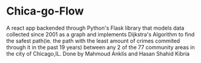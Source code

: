 # Chica-go-Flow
A react app backended through Python's Flask library that models data collected since 2001 as a graph and implements Dijkstra's Algorithm to find the safest path(ie. the path with the least amount of crimes commited through it in the past 19 years) between any 2 of the 77 community areas in the city of Chicago,IL. Done by Mahmoud Anklis and Hasan Shahid Kibria 

